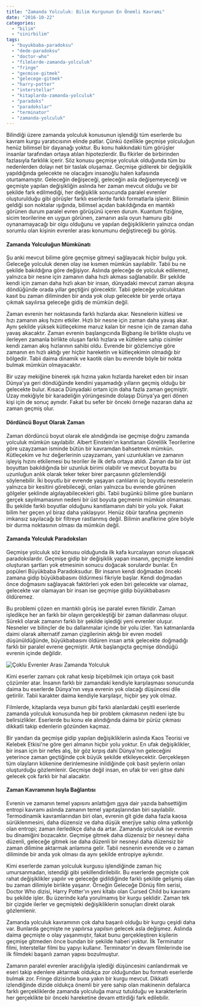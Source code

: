 ```yaml
---
title: "Zamanda Yolculuk: Bilim Kurgunun En Önemli Kavramı"
date: "2016-10-22"
categories: 
  - "bilim"
  - "sinirbilim"
tags: 
  - "buyukbaba-paradoksu"
  - "dede-paradoksu"
  - "doctor-who"
  - "filmlerde-zamanda-yolculuk"
  - "fringe"
  - "gecmise-gitmek"
  - "gelecege-gitmek"
  - "harry-potter"
  - "interstellar"
  - "kitaplarda-zamanda-yolculuk"
  - "paradoks"
  - "paradokslar"
  - "terminator"
  - "zamanda-yolculuk"
---
```


Bilindiği üzere zamanda yolculuk konusunun işlendiği tüm eserlerde bu kavram kurgu yaratıcısının elinde patlar. Çünkü özellikle geçmişe yolculuğun henüz bilimsel bir dayanağı yoktur. Bu konu hakkındaki tüm görüşler insanlar tarafından ortaya atılan hipotezlerdir. Bu fikirler de birbirinden fazlasıyla farklılık içerir. Söz konusu geçmişe yolculuk olduğunda tüm bu nedenlerden dolayı net bir taslak oluşamaz. Geçmişe gidilerek bir değişiklik yapıldığında gelecekte ne olacağını insanoğlu halen kafasında oturtamamıştır. Geleceğin değişeceği, geleceğin asla değişemeyeceği ve geçmişte yapılan değişikliğin aslında her zaman mevcut olduğu ve bir şekilde fark edilmediği, her değişiklik sonucunda paralel evrenler oluşturulduğu gibi görüşler farklı eserlerde farklı formatlarla işlenir. Bilimin geldiği son noktalar ışığında, bilimsel açıdan bakıldığında en mantıklı görünen durum paralel evren görüşünü içeren durum. Kuantum fiziğine, sicim teorilerine en uygun görünen, zamanın asla oyun hamuru gibi oynanamayacağı bir olgu olduğunu ve yapılan değişikliklerin yalnızca ondan sorumlu olan kişinin evrenler arası konumunu değiştireceği bu görüş.

#### Zamanda Yolculuğun Mümkünatı

Şu anki mevcut bilime göre geçmişe gitmeyi sağlayacak hiçbir bulgu yok. Geleceğe yolculuk denen olay ise kısmen mümkün sayılabilir. Tabii bu ne şekilde bakıldığına göre değişiyor. Aslında geleceğe de yolculuk edilemez, yalnızca bir nesne için zamanın daha hızlı akması sağlanabilir. Bir şekilde kendi için zaman daha hızlı akan bir insan, dünyadaki mevcut zaman akışına döndüğünde orada yıllar geçtiğini görecektir. Tabii geleceğe yolculuktan kasıt bu zaman diliminden bir anda yok olup gelecekte bir yerde ortaya çıkmak sayılırsa geleceğe gidiş de mümkün değil.

Zaman evrenin her noktasında farklı hızlarda akar. Nesnelerin kütlesi ve hızı zamanın akış hızını etkiler. Hızlı bir nesne için zaman daha yavaş akar. Aynı şekilde yüksek kütleçekime maruz kalan bir nesne için de zaman daha yavaş akacaktır. Zaman evrenin başlangıcında Bigbang ile birlikte oluştu ve ilerleyen zamanla birlikte oluşan farklı hızlara ve kütlelere sahip cisimler kendi zaman akış hızlarının sahibi oldu. Evrende bir gözlemciye göre zamanın en hızlı aktığı yer hiçbir hareketin ve kütleçekimin olmadığı bir bölgedir. Tabii daima dinamik ve kaotik olan bu evrende böyle bir nokta bulmak mümkün olmayacaktır.

Bir uzay mekiğine binerek ışık hızına yakın hızlarda hareket eden bir insan Dünya'ya geri döndüğünde kendini yaşamadığı yılların geçmiş olduğu bir gelecekte bulur. Kısaca Dünyadaki ortam için daha fazla zaman geçmiştir. Uzay mekiğiyle bir karadeliğin yörüngesinde dolaşıp Dünya'ya geri dönen kişi için de sonuç aynıdır. Fakat bu sefer bir önceki örneğe nazaran daha az zaman geçmiş olur.

#### Dördüncü Boyut Olarak Zaman

Zaman dördüncü boyut olarak ele alındığında ise geçmişe doğru zamanda yolculuk mümkün sayılabilir. Albert Einstein'ın kanıtlanan Görelilik Teorilerine göre uzayzaman isminde bütün bir kavramdan bahsetmek mümkün. Kütleçekim ve hız değerlerinin uzayzamanı, yani uzunlukları ve zamanın işleyiş hızını etkilemesi bu teoriler ile ilk defa ortaya atıldı. Zaman da bir üst boyuttan bakıldığında bir uzunluk birimi olabilir ve mevcut boyutta bu uzunluğun anlık olarak teker teker birer parçasının gözlemlendiği söylenebilir. İki boyutlu bir evrende yaşayan canlıların üç boyutlu nesnelerin yalnızca bir kesitini görebileceği, onları yalnızca bu evrende görünen gölgeler şeklinde algılayabilecekleri gibi. Tabii bugünkü bilime göre bunların gerçek sayılmamasının nedeni bir üst boyuta geçmenin mümkün olmaması. Bu şekilde farklı boyutlar olduğunu kanıtlamanın dahi bir yolu yok. Fakat bilim her geçen yıl biraz daha yaklaşıyor. Henüz öbür tarafına geçmenin imkansız sayılacağı bir filtreye rastlanmış değil. Bilimin anafikrine göre böyle bir durma noktasının olması da mümkün değil.

#### Zamanda Yolculuk Paradoksları

Geçmişe yolculuk söz konusu olduğunda ilk kafa kurcalayan sorun oluşacak paradokslardır. Geçmişe gidip bir değişiklik yapan insanın, geçmişte kendini oluşturan şartları yok etmesinin sonucu doğacak sorulardır bunlar. En popüleri Büyükbaba Paradoksudur. Bir insanın kendi doğmadan önceki zamana gidip büyükbabasını öldürmesi fikriyle başlar. Kendi doğmadan önce doğmasını sağlayacak faktörleri yok eden biri gelecekte var olamaz, gelecekte var olamayan bir insan ise geçmişe gidip büyükbabasını öldüremez.

Bu problemi çözen en mantıklı görüş ise paralel evren fikridir. Zaman işledikçe her an farklı bir olayın gerçekleştiği bir zaman dallanması oluşur. Sürekli olarak zamanın farklı bir şekilde işlediği yeni evrenler oluşur. Nesneler ve bilinçler de bu dallanmalar içinde bir yolu izler. Yan katmanlarda daimi olarak alternatif zaman çizgilerinin aktığı bir evren modeli düşünüldüğünde, büyükbabasını öldüren insan artık gelecekte doğmadığı farklı bir paralel evrene geçmiştir. Artık başlangıçta geçmişe döndüğü evrenin içinde değildir.

![Çoklu Evrenler Arası Zamanda Yolculuk](../images/multiverse.jpg)

Kimi eserler zamanı çok rahat kesip biçebilmek için ortaya çok basit çözümler atar. İnsanın farklı bir zamandaki kendiyle karşılaşması sonucunda daima bu eserlerde Dünya'nın veya evrenin yok olacağı düşüncesi dile getirilir. Tabii karakter daima kendiyle karşılaşır, hiçbir şey yok olmaz.

Filmlerde, kitaplarda veya bunun gibi farklı alanlardaki çeşitli eserlerde zamanda yolculuk konusunda hep bir problem çıkmasının nedeni işte bu belirsizlikler. Eserlerde bu konu ele alındığında daima bir pürüz çıkması dikkatli takip edenlerin gözünden kaçmaz.

Bir yandan da geçmişe gidip yapılan değişikliklerin aslında Kaos Teorisi ve Kelebek Etkisi'ne göre geri almanın hiçbir yolu yoktur. En ufak değişiklikler, bir insan için bir nefes alış, bir göz kırpış dahi Dünya'nın geleceğini yeterince zaman geçtiğinde çok büyük şekilde etkileyecektir. Gerçekleşen tüm olayların kökenine derinlemesine inildiğinde çok basit şeylerin onları oluşturduğu gözlemlenir. Geçmişe değil insan, en ufak bir veri gitse dahi gelecek çok farklı bir hal alacaktır.

#### Zaman Kavramının Isıyla Bağlantısı

Evrenin ve zamanın temel yapısını anlattığım [ısı](http://sabahlatan.com/blog/mutlak-sifirdan-uc-sicakliklara-isinin-evrendeki-etkileri/)ya dair yazıda bahsettiğim entropi kavramı aslında zamanın temel yapıtaşlarından biri sayılabilir. Termodinamik kavramlarından biri olan, evrenin git gide daha fazla kaosa sürüklenmesini, daha düzensiz ve daha düşük enerjiye sahip olma yatkınlığı olan entropi; zaman ilerledikçe daha da artar. Zamanda yolculuk ise evrenin bu dinamiğini bozacaktır. Geçmişe gitmek daha düzensiz bir nesneyi daha düzenli, geleceğe gitmek ise daha düzenli bir nesneyi daha düzensiz bir zaman dilimine aktarmak anlamına gelir. Tabii nesnenin evrende ve o zaman diliminde bir anda yok olması da aynı şekilde entropiye aykırıdır.

Kimi eserlerde zaman yolculuk kurgusu işlendiğinde zaman hiç umursanmadan, istendiği gibi şekillendirilebilir. Bu eserlerde geçmişte çok rahat değişiklikler yapılır ve geleceğe gidildiğinde farklı şekilde gelişmiş olan bu zaman dilimiyle birlikte yaşanır. Örneğin Geleceğe Dönüş film serisi, Doctor Who dizisi, Harry Potter'ın yeni kitabı olan Cursed Child bu kavramı bu şekilde işler. Bu üzerinde kafa yorulmamış bir kurgu şeklidir. Zaman tek bir çizgide ilerler ve geçmişteki değişikliklerin sonuçları direkt olarak gözlemlenir.

Zamanda yolculuk kavramının çok daha başarılı olduğu bir kurgu çeşidi daha var. Bunlarda geçmişte ne yapılırsa yapılsın gelecek asla değişmez. Aslında daima geçmişte o olay yaşanmıştır, fakat bunu gerçekleştiren kişilerin geçmişe gitmeden önce bundan bir şekilde haberi yoktur. İlk Terminator filmi, Interstellar filmi bu yapıyı kullanır. Terminator'ın devam filmlerinde ise ilk filmdeki başarılı zaman yapısı bozulmuştur.

Zamanın paralel evrenler aracılığıyla işlediği düşüncesini canlandırmak ve eseri takip edenlere aktarmak oldukça zor olduğundan bu formatı eserlerde bulmak zor. Fringe dizisinde buna yakın bir kurgu mevcut. Dikkatli izlendiğinde dizide oldukça önemli bir yere sahip olan makinenin defalarca farklı gerçekliklerde zamanda yolculuğa maruz tutulduğu ve karakterlerin her gerçeklikte bir önceki hareketine devam ettirdiği fark edilebilir.
